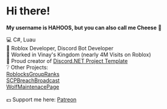 # Hi there!

**My username is HAHOOS, but you can also call me Cheese** 🧀 

💻 C#, Luau <br />
🤖 Roblox Developer, Discord Bot Developer <br />
🏰 Worked in Vinay's Kingdom (nearly 4M Visits on Roblox) <br />
🔨 Proud creator of [Discord.NET Project Template](https://github.com/HAHOOS/DiscordNET-Project-Template) <br />
❔ Other Projects: <br />
[RoblocksGroupRanks](https://github.com/HAHOOS/RoblocksGroupRanks) <br />
[SCPBreachBroadcast](https://github.com/HAHOOS/SCPBreachBroadcast) <br />
[WolfMaintenacePage](https://github.com/HAHOOS/WolfMaintenancePage) <br />
<br />
💵 Support me here: [Patreon](https://www.patreon.com/HAHOOS) <br />

